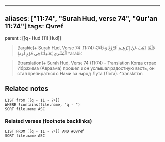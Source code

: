 
---
aliases: ["11:74", "Surah Hud, verse 74", "Qur'an 11:74"]
tags: Qvref
---

parent:: [[q - Hud (11)|Hud]]

> [!arabic]+ Surah Hud, Verse 74 (11:74)
> <span class="quran-arabic">فَلَمَّا ذَهَبَ عَنْ إِبْرَٰهِيمَ ٱلرَّوْعُ وَجَآءَتْهُ ٱلْبُشْرَىٰ يُجَـٰدِلُنَا فِى قَوْمِ لُوطٍ</span>
^arabic

> [!translation]+ Surah Hud, Verse 74 (11:74) - Translation
> Когда страх Ибрахима (Авраама) прошел и он услышал радостную весть, он стал препираться с Нами за народ Лута (Лота).
^translation



## Related notes
```dataview
LIST from [[q - 11 - 74]]
WHERE !contains(file.name, "q - ")
SORT file.name ASC
```

### Related verses (footnote backlinks)
```dataview
LIST FROM [[q - 11 - 74]] AND #Qvref
SORT file.name ASC
```

